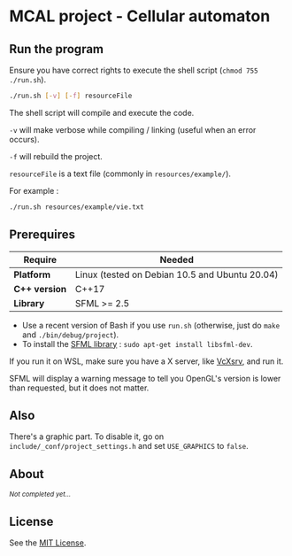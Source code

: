 # MCAL project - Cellular automaton

## Run the program

Ensure you have correct rights to execute the shell script (`chmod 755 ./run.sh`).

```sh
./run.sh [-v] [-f] resourceFile
```

The shell script will compile and execute the code.

`-v` will make verbose while compiling / linking (useful when an error occurs).

`-f` will rebuild the project.

`resourceFile` is a text file (commonly in `resources/example/`).

For example :

```sh
./run.sh resources/example/vie.txt
```

## Prerequires

Require | Needed
------- | -------
**Platform** | Linux (tested on Debian 10.5 and Ubuntu 20.04)
**C++ version** | C++17
**Library** | SFML >= 2.5


* Use a recent version of Bash if you use `run.sh` (otherwise, just do `make` and `./bin/debug/project`).
* To install the [SFML library](https://www.sfml-dev.org/) : `sudo apt-get install libsfml-dev`.

If you run it on WSL, make sure you have a X server, like [VcXsrv](https://sourceforge.net/projects/vcxsrv/), and run it.

SFML will display a warning message to tell you OpenGL's version is lower than requested, but it does not matter.


## Also

There's a graphic part. To disable it, go on `include/_conf/project_settings.h` and set `USE_GRAPHICS` to `false`.


## About

<small><i>Not completed yet...</i></small>


## License

See the [MIT License](https://github.com/NoxFly/MCAL-project/blob/master/LICENSE).
